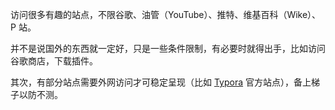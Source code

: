 访问很多有趣的站点，不限谷歌、油管（YouTube）、推特、维基百科（Wike）、P 站。

并不是说国外的东西就一定好，只是一些条件限制，有必要时就得出手，比如访问谷歌商店，下载插件。

其次，有部分站点需要外网访问才可稳定呈现（比如 [Typora](https://typora.io/) 官方站点），备上梯子以防不测。
